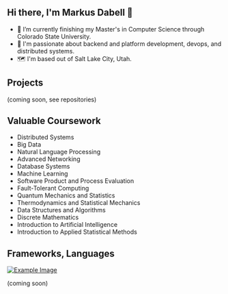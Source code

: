 ## Hi there, I'm Markus Dabell 👋

- 🔭 I’m currently finishing my Master's in Computer Science through Colorado State University.
- 🌱 I'm passionate about backend and platform development, devops, and distributed systems. 
- 🗺️ I'm based out of Salt Lake City, Utah.

## Projects

(coming soon, see repositories)


## Valuable Coursework

- Distributed Systems
- Big Data
- Natural Language Processing
- Advanced Networking
- Database Systems
- Machine Learning
- Software Product and Process Evaluation
- Fault-Tolerant Computing
- Quantum Mechanics and Statistics
- Thermodynamics and Statistical Mechanics
- Data Structures and Algorithms
- Discrete Mathematics
- Introduction to Artificial Intelligence
- Introduction to Applied Statistical Methods

## Frameworks, Languages


[![Example Image](https://banner2.cleanpng.com/20190612/gzb/kisspng-apache-hadoop-hadoop-distributed-filesystem-big-da-5d01a58e1eb596.6566548215603890061258.jpg)](https://hadoop.apache.org/)



(coming soon)



